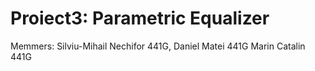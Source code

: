 # Proiect3: Parametric Equalizer 
Memmers: Silviu-Mihail Nechifor 441G, Daniel Matei 441G Marin Catalin 441G
